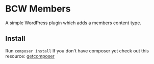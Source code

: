 # BCW Members 

A simple WordPress plugin which adds a members content type.

## Install
Run `composer install`
If you don't have composer yet check out this resource: [getcomposer](https://getcomposer.org/download/)